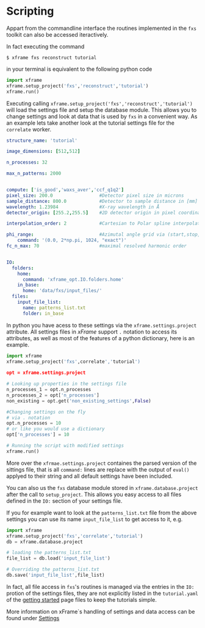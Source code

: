 # Scripting
Appart from the commandline interface the routines implemented in the `fxs` toolkit can also be accessed iteractively. 

In fact executing the command 
```console
$ xframe fxs reconstruct tutorial
```
in your terminal is equivalent to the following python code
```python
import xframe
xframe.setup_project('fxs','reconstruct','tutorial')
xframe.run()
```
Executing calling `xframe.setup_project('fxs','reconstruct','tutorial')` will load the settings file and setup the database module. This allows you to change settings and look at data that is used by `fxs` in a convenient way.
As an example lets take another look at the tutorial settings file for the `correlate` worker.


```yaml linenums="1"
structure_name: 'tutorial'

image_dimensions: [512,512]

n_processes: 32

max_n_patterns: 2000


compute: ['is_good','waxs_aver','ccf_q1q2']
pixel_size: 200.0                 #Detector pixel size in microns
sample_distance: 800.0            #Detector to sample distance in [mm]
wavelength: 1.23984               #X-ray wavelength in Å
detector_origin: [255.2,255.5]    #2D detector origin in pixel coordinates

interpolation_order: 2            #Cartesian to Polar spline interpolation order

phi_range:                        #Azimutal angle grid via (start,stop,npoints,???)
    command: '(0.0, 2*np.pi, 1024, "exact")'
fc_n_max: 70                      #maximal resolved harmonic order


IO:
  folders:
    home:
      command: 'xframe_opt.IO.folders.home'
    in_base:
      home: 'data/fxs/input_files/'
  files:
    input_file_list:
      name: patterns_list.txt
      folder: in_base
```

In python you have acess to these settings via the `xframe.settings.project` attribute.
All settings files in *xFrame* support `.` notation to access its attributes, as well as most of the features 
of a python dictionary, here is an example.
```python
import xframe
xframe.setup_project('fxs',correlate','tutorial')
 
opt = xframe.settings.project

# Looking up properties in the settings file
n_processes_1 = opt.n_processes
n_processes_2 = opt['n_processes']
non_existing = opt.get('non_existing_settings',False)

#Changing settings on the fly
# via . notation
opt.n_processes = 10
# or like you would use a dictionary
opt['n_processes'] = 10

# Running the script with modified settings
xframe.run()
```
More over the `xfrmae.settings.project` containes the parsed version of the sittings file, that is all `command:` lines are replace with the output of `eval()` applyed to their string and all default settings have been included.

<!--??? info "Settings objects are instances `SimpleNamespace` + modifications"
	Under the hood settings objects are instances of a custom class `DictNamespace` that inherits from the standard `SimpleNamespace` with custom implementations of the usal methods available for dictionaries. (The class`s implementation is in `xframe.libraries.pythonLibrary.DictNamespace`).
	If you want a pure dictionary copy of the settings object just call `xframe.settings.project.dict()`, however changing this copy will have no effect on the used settings.
	Another asside is that '.' notation is particularly usefull in interactive mode since there it supports autocompletion.-->

You can also us the `fxs` database module stored in `xframe.database.project` after the call to `setup_project`.
This allows you easy access to all files defined in the `IO:` section of your settings file.

If you for example want to look at the `patterns_list.txt` file from the above settings you can use its name `input_file_list` to get access to it, e.g.

```python
import xframe
xframe.setup_project('fxs','correlate','tutorial')
db = xframe.database.project

# loading the patterns_list.txt 
file_list = db.load('input_file_list')

# Overriding the patterns_list.txt
db.save('input_file_list',file_list)
```

In fact, all file access in `fxs`'s routines is managed via the entries in the `IO:` protion of the settings files, they are not explicitly listed in the `tutorial.yaml` of the [getting started](../getting_started/) page  files to keep the tutorials simple. 

More information on xFrame`s handling of settings and data access can be found under [Settings](../../framework/#settings) 







